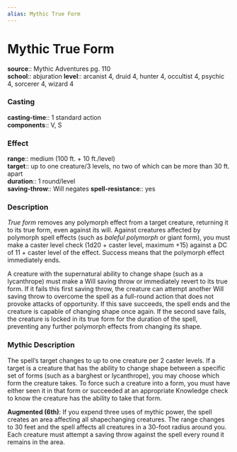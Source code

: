 ```yaml
---
alias: Mythic True Form
---
```


# Mythic True Form

**source**:: Mythic Adventures pg. 110  
**school**:: abjuration
**level**:: arcanist 4, druid 4, hunter 4, occultist 4, psychic 4, sorcerer 4, wizard 4

### Casting 

**casting-time**:: 1 standard action  
**components**:: V, S

### Effect 

**range**:: medium (100 ft. + 10 ft./level)  
**target**:: up to one creature/3 levels, no two of which can be more than 30 ft. apart  
**duration**:: 1 round/level  
**saving-throw**:: Will negates
**spell-resistance**:: yes

### Description 

*True form* removes any polymorph effect from a target creature, returning it to its true form, even against its will. Against creatures affected by polymorph spell effects (such as *baleful polymorph* or giant form), you must make a caster level check (1d20 + caster level, maximum +15) against a DC of 11 + caster level of the effect. Success means that the polymorph effect immediately ends.  
  
A creature with the supernatural ability to change shape (such as a lycanthrope) must make a Will saving throw or immediately revert to its true form. If it fails this first saving throw, the creature can attempt another Will saving throw to overcome the spell as a full-round action that does not provoke attacks of opportunity. If this save succeeds, the spell ends and the creature is capable of changing shape once again. If the second save fails, the creature is locked in its true form for the duration of the spell, preventing any further polymorph effects from changing its shape.

### Mythic Description

The spell’s target changes to up to one creature per 2 caster levels. If a target is a creature that has the ability to change shape between a specific set of forms (such as a barghest or lycanthrope), you may choose which form the creature takes. To force such a creature into a form, you must have either seen it in that form or succeeded at an appropriate Knowledge check to know the creature has the ability to take that form.  
  
**Augmented (6th)**: If you expend three uses of mythic power, the spell creates an area affecting all shapechanging creatures. The range changes to 30 feet and the spell affects all creatures in a 30-foot radius around you. Each creature must attempt a saving throw against the spell every round it remains in the area.
